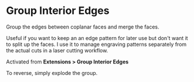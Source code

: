# Group Interior Edges

Group the edges between coplanar faces and merge the faces.

Useful if you want to keep an an edge pattern for later use but don't want it to
split up the faces. I use it to manage engraving patterns separately from the
actual cuts in a laser cutting workflow.

Activated from **Extensions > Group Interior Edges**

To reverse, simply explode the group.